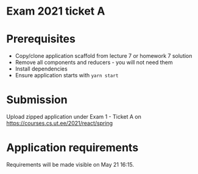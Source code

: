 # Exam 2021 ticket A

# Prerequisites

* Copy/clone application scaffold from lecture 7 or homework 7 solution
* Remove all components and reducers - you will not need them
* Install dependencies
* Ensure application starts with `yarn start`

# Submission

Upload zipped application under Exam 1 - Ticket A on https://courses.cs.ut.ee/2021/react/spring

# Application requirements

Requirements will be made visible on May 21 16:15.
